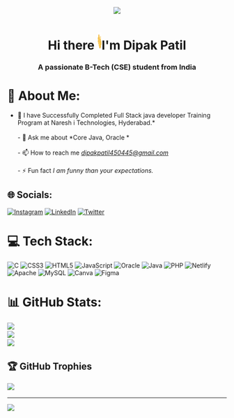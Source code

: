 <p align="center">
  <img src="https://t4.ftcdn.net/jpg/03/61/52/11/360_F_361521131_tvclR3GrsVQBFVsUe1EPNFgH2MWIN1w7.jpg" height="300"/>
</p>

<h1 align="center">Hi there <img src="https://raw.githubusercontent.com/ABSphreak/ABSphreak/master/gifs/Hi.gif" width="10px" height="40px" >I'm Dipak Patil </h1>
<h3 align="center">A passionate B-Tech (CSE) student from India</h3>

# 💫 About Me:
- 🌱 I have Successfully Completed Full Stack java developer Training Program at Naresh i Technologies, Hyderabad.*<br><br>- 💬 Ask me about *Core Java, Oracle *<br><br>- 📫 How to reach me *dipakpatil450445@gmail.com*<br><br>- ⚡ Fun fact *I am funny than your expectations.*


## 🌐 Socials:
[![Instagram](https://img.shields.io/badge/Instagram-%23E4405F.svg?logo=Instagram&logoColor=white)](https://instagram.com/dipak_patil_16) [![LinkedIn](https://img.shields.io/badge/LinkedIn-%230077B5.svg?logo=linkedin&logoColor=white)](https://linkedin.com/in/dipak-patil-535321202) [![Twitter](https://img.shields.io/badge/Twitter-%231DA1F2.svg?logo=Twitter&logoColor=white)](https://twitter.com/dipakpatil) 

# 💻 Tech Stack:
![C](https://img.shields.io/badge/c-%2300599C.svg?style=for-the-badge&logo=c&logoColor=white) ![CSS3](https://img.shields.io/badge/css3-%231572B6.svg?style=for-the-badge&logo=css3&logoColor=white) ![HTML5](https://img.shields.io/badge/html5-%23E34F26.svg?style=for-the-badge&logo=html5&logoColor=white) ![JavaScript](https://img.shields.io/badge/javascript-%23323330.svg?style=for-the-badge&logo=javascript&logoColor=%23F7DF1E) ![Oracle](https://img.shields.io/badge/Oracle-F80000?style=for-the-badge&logo=oracle&logoColor=white) ![Java](https://img.shields.io/badge/java-%23ED8B00.svg?style=for-the-badge&logo=java&logoColor=white) ![PHP](https://img.shields.io/badge/php-%23777BB4.svg?style=for-the-badge&logo=php&logoColor=white) ![Netlify](https://img.shields.io/badge/netlify-%23000000.svg?style=for-the-badge&logo=netlify&logoColor=#00C7B7) ![Apache](https://img.shields.io/badge/apache-%23D42029.svg?style=for-the-badge&logo=apache&logoColor=white) ![MySQL](https://img.shields.io/badge/mysql-%2300f.svg?style=for-the-badge&logo=mysql&logoColor=white) ![Canva](https://img.shields.io/badge/Canva-%2300C4CC.svg?style=for-the-badge&logo=Canva&logoColor=white) 	![Figma](https://img.shields.io/badge/figma-%23F24E1E.svg?style=for-the-badge&logo=figma&logoColor=white)
# 📊 GitHub Stats:
![](https://github-readme-stats.vercel.app/api?username=dipakpatil1&theme=radical&hide_border=false&include_all_commits=true&count_private=false)<br/>
![](https://github-readme-streak-stats.herokuapp.com/?user=dipakpatil1&theme=radical&hide_border=false)<br/>
![](https://github-readme-stats.vercel.app/api/top-langs/?username=dipakpatil1&theme=radical&hide_border=false&include_all_commits=true&count_private=false&layout=compact)

## 🏆 GitHub Trophies
![](https://github-profile-trophy.vercel.app/?username=dipakpatil1&theme=radical&no-frame=false&no-bg=false&margin-w=4)

---
[![](https://visitcount.itsvg.in/api?id=dipakpatil1&icon=0&color=0)](https://visitcount.itsvg.in)

<!-- Proudly created with GPRM ( https://gprm.itsvg.in ) -->

